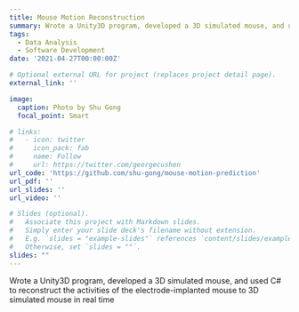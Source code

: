 ```yaml
---
title: Mouse Motion Reconstruction
summary: Wrote a Unity3D program, developed a 3D simulated mouse, and used C# to reconstruct the activities of the electrode-implanted mouse to 3D simulated mouse in real time 
tags:
  - Data Analysis
  - Software Development
date: '2021-04-27T00:00:00Z'

# Optional external URL for project (replaces project detail page).
external_link: ''

image:
  caption: Photo by Shu Gong
  focal_point: Smart

# links:
#   - icon: twitter
#     icon_pack: fab
#     name: Follow
#     url: https://twitter.com/georgecushen
url_code: 'https://github.com/shu-gong/mouse-motion-prediction'
url_pdf: ''
url_slides: ''
url_video: ''

# Slides (optional).
#   Associate this project with Markdown slides.
#   Simply enter your slide deck's filename without extension.
#   E.g. `slides = "example-slides"` references `content/slides/example-slides.md`.
#   Otherwise, set `slides = ""`.
slides: ""
---
```


Wrote a Unity3D program, developed a 3D simulated mouse, and used C# to reconstruct the activities of the electrode-implanted mouse to 3D simulated mouse in real time 